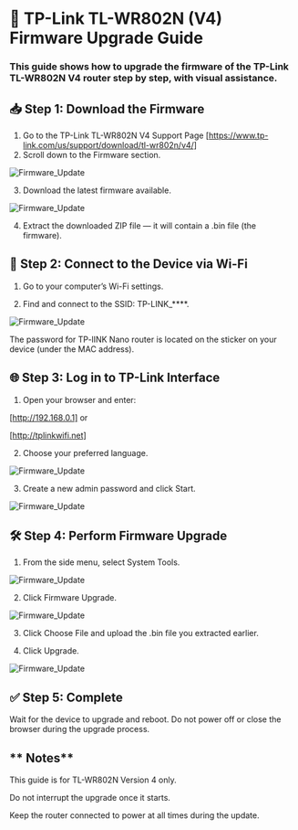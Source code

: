 # 🔧 TP-Link TL-WR802N (V4) Firmware Upgrade Guide

### This guide shows how to upgrade the firmware of the TP-Link TL-WR802N V4 router step by step, with visual assistance.

## **📥 Step 1: Download the Firmware**

1. Go to the TP-Link TL-WR802N V4 Support Page [https://www.tp-link.com/us/support/download/tl-wr802n/v4/]
2. Scroll down to the Firmware section.

![Firmware_Update](/images/V_4.png)

3. Download the latest firmware available.

![Firmware_Update](/images/V4_2025.png)

4. Extract the downloaded ZIP file — it will contain a .bin file (the firmware).

## **📶 Step 2: Connect to the Device via Wi-Fi**

1. Go to your computer’s Wi-Fi settings.

2. Find and connect to the SSID: TP-LINK_****.

![Firmware_Update](/images/WiFi.png)

The password for TP-lINK Nano router is located on the sticker on your device (under the MAC address).


## **🌐 Step 3: Log in to TP-Link Interface**

1. Open your browser and enter:

[http://192.168.0.1] or

[http://tplinkwifi.net]

2. Choose your preferred language.

![Firmware_Update](/images/Language.png)

3. Create a new admin password and click Start.

![Firmware_Update](/images/Login.png)

## **🛠️ Step 4: Perform Firmware Upgrade**

1. From the side menu, select System Tools.

![Firmware_Update](/images/Menu.png)

2. Click Firmware Upgrade.

![Firmware_Update](/images/System_Tools.png)

3. Click Choose File and upload the .bin file you extracted earlier.

4. Click Upgrade.

![Firmware_Update](/images/Chose_File.png)


## **✅ Step 5: Complete**

Wait for the device to upgrade and reboot. Do not power off or close the browser during the upgrade process.


## ** Notes**

This guide is for TL-WR802N Version 4 only.

Do not interrupt the upgrade once it starts.

Keep the router connected to power at all times during the update.

